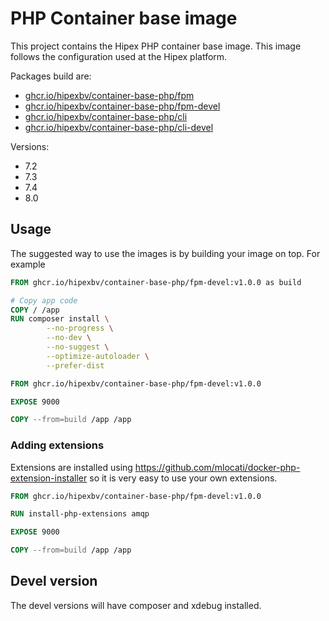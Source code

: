 # PHP Container base image
This project contains the Hipex PHP container base image. This image follows the configuration used at the Hipex platform.

Packages build are:
- [ghcr.io/hipexbv/container-base-php/fpm](https://github.com/orgs/HipexBV/packages/container/package/container-base-php%2Ffpm)
- [ghcr.io/hipexbv/container-base-php/fpm-devel](https://github.com/orgs/HipexBV/packages/container/package/container-base-php%2Ffpm-devel)
- [ghcr.io/hipexbv/container-base-php/cli](https://github.com/orgs/HipexBV/packages/container/package/container-base-php%2Fcli)
- [ghcr.io/hipexbv/container-base-php/cli-devel](https://github.com/orgs/HipexBV/packages/container/package/container-base-php%2Ffpm-devel)

Versions:
- 7.2
- 7.3
- 7.4
- 8.0


## Usage
The suggested way to use the images is by building your image on top. For example

```Dockerfile
FROM ghcr.io/hipexbv/container-base-php/fpm-devel:v1.0.0 as build

# Copy app code
COPY / /app
RUN composer install \
        --no-progress \
        --no-dev \
        --no-suggest \
        --optimize-autoloader \
        --prefer-dist

FROM ghcr.io/hipexbv/container-base-php/fpm-devel:v1.0.0

EXPOSE 9000

COPY --from=build /app /app
```


### Adding extensions
Extensions are installed using https://github.com/mlocati/docker-php-extension-installer so it is very easy to
use your own extensions.

```Dockerfile
FROM ghcr.io/hipexbv/container-base-php/fpm-devel:v1.0.0

RUN install-php-extensions amqp

EXPOSE 9000

COPY --from=build /app /app
```


## Devel version
The devel versions will have composer and xdebug installed.
